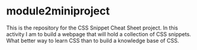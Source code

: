 # module2miniproject
This is the repository for the CSS Snippet Cheat Sheet project. In this activity I am to build a webpage that will hold a collection of CSS snippets. What better way to learn CSS than to build a knowledge base of CSS.

